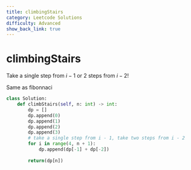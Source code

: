 ```yaml
---
title: climbingStairs
category: Leetcode Solutions
difficulty: Advanced
show_back_link: true
---
```


# climbingStairs
Take a single step from $i - 1$ or 2 steps from $i - 2$!

Same as fibonnaci

```python
class Solution:
    def climbStairs(self, n: int) -> int:
        dp = []
        dp.append(0)
        dp.append(1)
        dp.append(2)
        dp.append(3)
        # take a single step from i - 1, take two steps from i - 2
        for i in range(4, n + 1):
            dp.append(dp[-1] + dp[-2])
        
        return(dp[n])
```